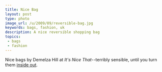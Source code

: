 ```yaml
---
title: Nice Bag
layout: post
type: photo
image_url: /u/2009/09/reversible-bag.jpg
keywords: bags, fashion, uk
description: A nice reversible shopping bag
topics: 
 - bags
 - fashion
---
```


Nice bags by Demelza Hill at _It's Nice That_--terribly sensible, until you turn them [inside out](http://www.itsnicethat.com/articles/1685-demelza-hills-reversible-bag "Only thirty quid, too.").